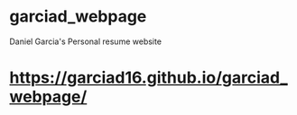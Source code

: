 # garciad_webpage

Daniel Garcia's Personal resume website

# https://garciad16.github.io/garciad_webpage/
